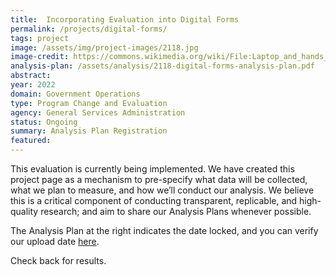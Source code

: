 ```yaml
---
title:  Incorporating Evaluation into Digital Forms
permalink: /projects/digital-forms/
tags: project  
image: /assets/img/project-images/2118.jpg  
image-credit: https://commons.wikimedia.org/wiki/File:Laptop_and_hands_and_wrists.jpg
analysis-plan: /assets/analysis/2118-digital-forms-analysis-plan.pdf
abstract: 
year: 2022  
domain: Government Operations
type: Program Change and Evaluation
agency: General Services Administration
status: Ongoing
summary: Analysis Plan Registration
featured:
---
```

This evaluation is currently being implemented. We have created this project page as a mechanism to pre-specify what data will be collected, what we plan to measure, and how we’ll conduct our analysis. We believe this is a critical component of conducting transparent, replicable, and high-quality research; and aim to share our Analysis Plans whenever possible.

The Analysis Plan at the right indicates the date locked, and you can verify our upload date <a href="https://github.com/gsa-oes/office-of-evaluation-sciences/commits/master/assets/analysis/2118-digital-forms-analysis-plan.pdf">here</a>. 

Check back for results.
